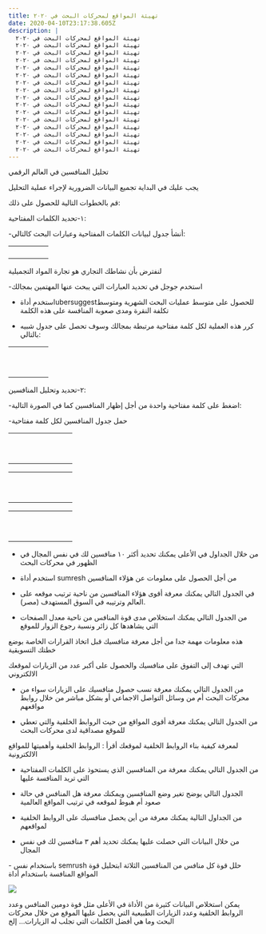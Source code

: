 ```yaml
---
title: تهيئة المواقع لمحركات البحث في ٢٠٢٠
date: 2020-04-10T23:17:38.605Z
description: |
  تهيئة المواقع لمحركات البحث في ٢٠٢٠
  تهيئة المواقع لمحركات البحث في ٢٠٢٠
  تهيئة المواقع لمحركات البحث في ٢٠٢٠
  تهيئة المواقع لمحركات البحث في ٢٠٢٠
  تهيئة المواقع لمحركات البحث في ٢٠٢٠
  تهيئة المواقع لمحركات البحث في ٢٠٢٠
  تهيئة المواقع لمحركات البحث في ٢٠٢٠
  تهيئة المواقع لمحركات البحث في ٢٠٢٠
  تهيئة المواقع لمحركات البحث في ٢٠٢٠
  تهيئة المواقع لمحركات البحث في ٢٠٢٠
  تهيئة المواقع لمحركات البحث في ٢٠٢٠
  تهيئة المواقع لمحركات البحث في ٢٠٢٠
  تهيئة المواقع لمحركات البحث في ٢٠٢٠
  تهيئة المواقع لمحركات البحث في ٢٠٢٠
  تهيئة المواقع لمحركات البحث في ٢٠٢٠
  تهيئة المواقع لمحركات البحث في ٢٠٢٠
---
```

تحليل المنافسين في العالم الرقمي



يجب عليك في البداية تجميع البيانات الضرورية لإجراء عملية التحليل



قم بالخطوات التالية للحصول على ذلك:



١-تحديد الكلمات المفتاحية:



\-أنشأ جدول لبيانات الكلمات المفتاحية وعبارات البحث كالتالي:



|     |     |     |     |     |
| --- | --- | --- | --- | --- |
|     |     |     |     |     |
|     |     |     |     |     |
|     |     |     |     |     |
|     |     |     |     |     |



لنفترض بأن نشاطك التجاري هو تجارة المواد التجميلية



\-استخدم جوجل في تحديد العبارات التي يبحث عنها المهتمين بمجالك



* استخدم أداةubersuggestللحصول على متوسط عمليات البحث الشهرية ومتوسط تكلفة النقرة ومدى صعوبة المنافسة على هذه الكلمة



* كرر هذه العملية لكل كلمة مفتاحية مرتبطة بمجالك وسوف تحصل على جدول شبيه بالتالي:



|     |     |     |     |     |
| --- | --- | --- | --- | --- |
|     |     |     |     |     |
|     |     |     |     |     |
|     |     |     |     |     |
|     |     |     |     |     |
|     |     |     |     |     |
|     |     |     |     |     |
|     |     |     |     |     |
|     |     |     |     |     |
|     |     |     |     |     |
|     |     |     |     |     |



٢-تحديد وتحليل المنافسين:



\-اضغط على كلمة مفتاحية واحدة من أجل إظهار المنافسين كما في الصورة التالية:

\-حمل جدول المنافسين لكل كلمة مفتاحية



|     |     |     |     |     |     |     |     |
| --- | --- | --- | --- | --- | --- | --- | --- |
|     |     |     |     |     |     |     |     |
|     |     |     |     |     |     |     |     |
|     |     |     |     |     |     |     |     |
|     |     |     |     |     |     |     |     |
|     |     |     |     |     |     |     |     |
|     |     |     |     |     |     |     |     |
|     |     |     |     |     |     |     |     |
|     |     |     |     |     |     |     |     |
|     |     |     |     |     |     |     |     |
|     |     |     |     |     |     |     |     |



|     |     |     |     |     |     |     |     |
| --- | --- | --- | --- | --- | --- | --- | --- |
|     |     |     |     |     |     |     |     |
|     |     |     |     |     |     |     |     |
|     |     |     |     |     |     |     |     |
|     |     |     |     |     |     |     |     |
|     |     |     |     |     |     |     |     |
|     |     |     |     |     |     |     |     |
|     |     |     |     |     |     |     |     |
|     |     |     |     |     |     |     |     |
|     |     |     |     |     |     |     |     |
|     |     |     |     |     |     |     |     |



|     |     |     |     |     |     |     |     |
| --- | --- | --- | --- | --- | --- | --- | --- |
|     |     |     |     |     |     |     |     |
|     |     |     |     |     |     |     |     |
|     |     |     |     |     |     |     |     |
|     |     |     |     |     |     |     |     |
|     |     |     |     |     |     |     |     |
|     |     |     |     |     |     |     |     |
|     |     |     |     |     |     |     |     |
|     |     |     |     |     |     |     |     |
|     |     |     |     |     |     |     |     |
|     |     |     |     |     |     |     |     |



* من خلال الجداول في الأعلى يمكنك تحديد أكثر ١٠ منافسين لك في نفس المجال في الظهور في محركات البحث
* استخدم أداة sumresh من أجل الحصول على معلومات عن هؤلاء المنافسين
* في الجدول التالي يمكنك معرفة أقوى هؤلاء المنافسين من ناحية ترتيب موقعه على العالم وترتيبه في السوق المستهدف (مصر).



* من الجدول التالي يمكنك استخلاص مدى قوة المنافس من ناحية معدل الصفحات التي يشاهدها كل زائر ونسبة رجوع الزوار للموقع



هذه معلومات مهمة جدا من أجل معرفة منافسيك قبل اتخاذ القرارات الخاصة بوضع خطتك التسويقية

التي تهدف إلى التفوق على منافسيك والحصول على أكبر عدد من الزيارات لموقعك الالكتروني



* من الجدول التالي يمكنك معرفة نسب حصول منافسيك على الزيارات سواء من محركات البحث أم من وسائل التواصل الاجماعي أو بشكل مباشر من خلال روابط مواقعهم



* من الجدول التالي يمكنك معرفة أقوى المواقع من حيث الروابط الخلفية والتي تعطي للموقع مصداقية لدى محركات البحث



لمعرفة كيفية بناء الروابط الخلفية لموقعك أقرأ : الروابط الخلفية وأهميتها للمواقع الالكترونية



* من الجدول التالي يمكنك معرفة من المنافسين الذي يستحوذ على الكلمات المفتاحية التي تريد المنافسة عليها



* الجدول التالي يوضح تغير وضع المنافسين ويمكنك معرفة هل المنافس في حالة صعود أم هبوط لموقعه في ترتيب المواقع العالمية



* من الجداول التالية يمكنك معرفة من أين يحصل منافسيك على الروابط الخلفية لمواقعهم



* من خلال البيانات التي حصلت عليها يمكنك تحديد أهم ٣ منافسين لك في نفس المجال



\- باستخدام نفس semrush حلل قوة كل منافس من المنافسين الثلاثة ابتحليل قوة المواقع المنافسة باستخدام أداة



![](https://lh6.googleusercontent.com/jJxpzCkrj4Wvz0F_im1tMKzlbyPc0ycN5whXf-uBmZB0CsLYErJoW4ep7aELlsuXftwZXPMHVvf8BuRHsnh8TuDFw3LD6PGe0jKXlf2_7d1H8HpbBZ4hTiLZU78nw21CoOQNGPE)



يمكن استخلاص البيانات كثيرة من الأداة في الأعلى مثل قوة دومين المنافس وعدد الروابط الخلفية وعدد الزيارات الطبيعية التي يحصل عليها الموقع من خلال محركات البحث وما هي أفضل الكلمات التي تجلب له الزيارات… إلخ